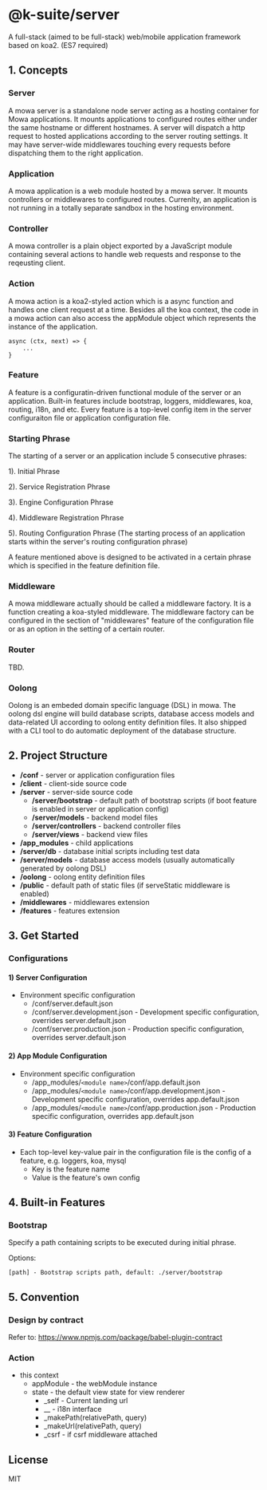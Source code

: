 # @k-suite/server

A full-stack (aimed to be full-stack) web/mobile application framework based on koa2. (ES7 required)

## 1. Concepts

### Server
A mowa server is a standalone node server acting as a hosting container for Mowa applications. It mounts applications to configured routes either under the same hostname or different hostnames. A server will dispatch a http request to hosted applications according to the server routing settings. It may have server-wide middlewares touching every requests before dispatching them to the right application.

### Application
A mowa application is a web module hosted by a mowa server. It mounts controllers or middlewares to configured routes. Currenlty, an application is not running in a totally separate sandbox in the hosting environment.

### Controller
A mowa controller is a plain object exported by a JavaScript module containing several actions to handle web requests and response to the reqeusting client.

### Action
A mowa action is a koa2-styled action which is a async function and handles one client request at a time. Besides all the koa context, the code in a mowa action can also access the appModule object which represents the instance of the application.

	async (ctx, next) => {
    	...
    }

### Feature
A feature is a configuratin-driven functional module of the server or an application. Built-in features include bootstrap, loggers, middlewares, koa, routing, i18n, and etc. Every feature is a top-level config item in the server configuraiton file or application configuration file.

### Starting Phrase

The starting of a server or an application include 5 consecutive phrases:

1). Initial Phrase

2). Service Registration Phrase

3). Engine Configuration Phrase

4). Middleware Registration Phrase

5). Routing Configuration Phrase (The starting process of an application starts within the server's routing configuration phrase)

A feature mentioned above is designed to be activated in a certain phrase which is specified in the feature definition file.

### Middleware
A mowa middleware actually should be called a middleware factory. It is a function creating a koa-styled middleware. The middleware factory can be configured in the section of "middlewares" feature of the configuration file or as an option in the setting of a certain router.

### Router
TBD.

### Oolong
Oolong is an embeded domain specific language (DSL) in mowa. The oolong dsl engine will build database scripts, database access models and data-related UI according to oolong entity definition files. It also shipped with a CLI tool to do automatic deployment of the database structure.

## 2. Project Structure

* **/conf** - server or application configuration files
* **/client** - client-side source code
* **/server** - server-side source code
	* **/server/bootstrap** - default path of bootstrap scripts (if boot feature is enabled in server or application config)
	* **/server/models** - backend model files
	* **/server/controllers** - backend controller files
	* **/server/views** - backend view files
* **/app_modules** - child applications
* **/server/db** - database initial scripts including test data
* **/server/models** - database access models (usually automatically generated by oolong DSL)
* **/oolong** - oolong entity definition files
* **/public** - default path of static files (if serveStatic middleware is enabled)
* **/middlewares** - middlewares extension
* **/features** - features extension


## 3. Get Started

### Configurations

#### 1) Server Configuration

* Environment specific configuration
	* /conf/server.default.json
	* /conf/server.development.json - Development specific configuration, overrides server.default.json
	* /conf/server.production.json - Production specific configuration, overrides server.default.json

#### 2) App Module Configuration

* Environment specific configuration
	* /app_modules/`<module name>`/conf/app.default.json
	* /app_modules/`<module name>`/conf/app.development.json - Development specific configuration, overrides app.default.json
	* /app_modules/`<module name>`/conf/app.production.json - Production specific configuration, overrides app.default.json

#### 3) Feature Configuration
* Each top-level key-value pair in the configuration file is the config of a feature, e.g. loggers, koa, mysql
	* Key is the feature name
	* Value is the feature's own config

## 4. Built-in Features

### Bootstrap

Specify a path containing scripts to be executed during initial phrase. 

Options:

	[path] - Bootstrap scripts path, default: ./server/bootstrap

## 5. Convention

### Design by contract

Refer to: https://www.npmjs.com/package/babel-plugin-contract

### Action
* this context
    * appModule - the webModule instance
    * state - the default view state for view renderer
        * _self - Current landing url    	
		* __ - i18n interface
		* _makePath(relativePath, query)
		* _makeUrl(relativePath, query)
		* _csrf - if csrf middleware attached


## License

  MIT